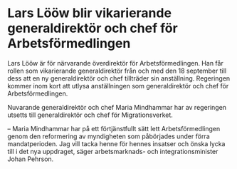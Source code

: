 # Lars Lööw blir vikarierande generaldirektör och chef för Arbetsförmedlingen

Lars Lööw är för närvarande överdirektör för Arbetsförmedlingen. Han får rollen som vikarierande generaldirektör från och med den 18 september till dess att en ny generaldirektör och chef tillträder sin anställning. Regeringen kommer inom kort att utlysa anställningen som generaldirektör och chef för Arbetsförmedlingen.

Nuvarande generaldirektör och chef Maria Mindhammar har av regeringen utsetts till generaldirektör och chef för Migrationsverket.

– Maria Mindhammar har på ett förtjänstfullt sätt lett Arbetsförmedlingen genom den reformering av myndigheten som påbörjades under förra mandatperioden. Jag vill tacka henne för hennes insatser och önska lycka till i det nya uppdraget, säger arbetsmarknads\- och integrationsminister Johan Pehrson.
